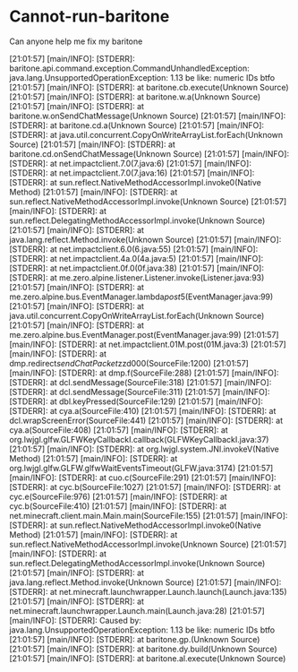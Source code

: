 # Cannot-run-baritone
Can anyone help me fix my baritone



[21:01:57] [main/INFO]: [STDERR]: baritone.api.command.exception.CommandUnhandledException: java.lang.UnsupportedOperationException: 1.13 be like: numeric IDs btfo
[21:01:57] [main/INFO]: [STDERR]: 	at baritone.cb.execute(Unknown Source)
[21:01:57] [main/INFO]: [STDERR]: 	at baritone.w.a(Unknown Source)
[21:01:57] [main/INFO]: [STDERR]: 	at baritone.w.onSendChatMessage(Unknown Source)
[21:01:57] [main/INFO]: [STDERR]: 	at baritone.cd.a(Unknown Source)
[21:01:57] [main/INFO]: [STDERR]: 	at java.util.concurrent.CopyOnWriteArrayList.forEach(Unknown Source)
[21:01:57] [main/INFO]: [STDERR]: 	at baritone.cd.onSendChatMessage(Unknown Source)
[21:01:57] [main/INFO]: [STDERR]: 	at net.impactclient.7.0(7.java:6)
[21:01:57] [main/INFO]: [STDERR]: 	at net.impactclient.7.0(7.java:16)
[21:01:57] [main/INFO]: [STDERR]: 	at sun.reflect.NativeMethodAccessorImpl.invoke0(Native Method)
[21:01:57] [main/INFO]: [STDERR]: 	at sun.reflect.NativeMethodAccessorImpl.invoke(Unknown Source)
[21:01:57] [main/INFO]: [STDERR]: 	at sun.reflect.DelegatingMethodAccessorImpl.invoke(Unknown Source)
[21:01:57] [main/INFO]: [STDERR]: 	at java.lang.reflect.Method.invoke(Unknown Source)
[21:01:57] [main/INFO]: [STDERR]: 	at net.impactclient.6.0(6.java:55)
[21:01:57] [main/INFO]: [STDERR]: 	at net.impactclient.4a.0(4a.java:5)
[21:01:57] [main/INFO]: [STDERR]: 	at net.impactclient.0f.0(0f.java:38)
[21:01:57] [main/INFO]: [STDERR]: 	at me.zero.alpine.listener.Listener.invoke(Listener.java:93)
[21:01:57] [main/INFO]: [STDERR]: 	at me.zero.alpine.bus.EventManager.lambda$post$5(EventManager.java:99)
[21:01:57] [main/INFO]: [STDERR]: 	at java.util.concurrent.CopyOnWriteArrayList.forEach(Unknown Source)
[21:01:57] [main/INFO]: [STDERR]: 	at me.zero.alpine.bus.EventManager.post(EventManager.java:99)
[21:01:57] [main/INFO]: [STDERR]: 	at net.impactclient.01M.post(01M.java:3)
[21:01:57] [main/INFO]: [STDERR]: 	at dmp.redirect$sendChatPacket$zzd000(SourceFile:1200)
[21:01:57] [main/INFO]: [STDERR]: 	at dmp.f(SourceFile:288)
[21:01:57] [main/INFO]: [STDERR]: 	at dcl.sendMessage(SourceFile:318)
[21:01:57] [main/INFO]: [STDERR]: 	at dcl.sendMessage(SourceFile:311)
[21:01:57] [main/INFO]: [STDERR]: 	at dbl.keyPressed(SourceFile:129)
[21:01:57] [main/INFO]: [STDERR]: 	at cya.a(SourceFile:410)
[21:01:57] [main/INFO]: [STDERR]: 	at dcl.wrapScreenError(SourceFile:441)
[21:01:57] [main/INFO]: [STDERR]: 	at cya.a(SourceFile:408)
[21:01:57] [main/INFO]: [STDERR]: 	at org.lwjgl.glfw.GLFWKeyCallbackI.callback(GLFWKeyCallbackI.java:37)
[21:01:57] [main/INFO]: [STDERR]: 	at org.lwjgl.system.JNI.invokeV(Native Method)
[21:01:57] [main/INFO]: [STDERR]: 	at org.lwjgl.glfw.GLFW.glfwWaitEventsTimeout(GLFW.java:3174)
[21:01:57] [main/INFO]: [STDERR]: 	at cuo.c(SourceFile:291)
[21:01:57] [main/INFO]: [STDERR]: 	at cyc.b(SourceFile:1027)
[21:01:57] [main/INFO]: [STDERR]: 	at cyc.e(SourceFile:976)
[21:01:57] [main/INFO]: [STDERR]: 	at cyc.b(SourceFile:410)
[21:01:57] [main/INFO]: [STDERR]: 	at net.minecraft.client.main.Main.main(SourceFile:155)
[21:01:57] [main/INFO]: [STDERR]: 	at sun.reflect.NativeMethodAccessorImpl.invoke0(Native Method)
[21:01:57] [main/INFO]: [STDERR]: 	at sun.reflect.NativeMethodAccessorImpl.invoke(Unknown Source)
[21:01:57] [main/INFO]: [STDERR]: 	at sun.reflect.DelegatingMethodAccessorImpl.invoke(Unknown Source)
[21:01:57] [main/INFO]: [STDERR]: 	at java.lang.reflect.Method.invoke(Unknown Source)
[21:01:57] [main/INFO]: [STDERR]: 	at net.minecraft.launchwrapper.Launch.launch(Launch.java:135)
[21:01:57] [main/INFO]: [STDERR]: 	at net.minecraft.launchwrapper.Launch.main(Launch.java:28)
[21:01:57] [main/INFO]: [STDERR]: Caused by: java.lang.UnsupportedOperationException: 1.13 be like: numeric IDs btfo
[21:01:57] [main/INFO]: [STDERR]: 	at baritone.gp.<init>(Unknown Source)
[21:01:57] [main/INFO]: [STDERR]: 	at baritone.dy.build(Unknown Source)
[21:01:57] [main/INFO]: [STDERR]: 	at baritone.al.execute(Unknown Source)
